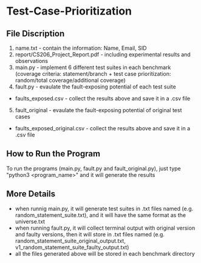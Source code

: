 # Test-Case-Prioritization

## File Discription
1. name.txt - contain the information: Name, Email, SID <br />
2. report/CS206_Project_Report.pdf - including experimental results and observations <br />
3. main.py - implement 6 different test suites in each benchmark  <br />
          (coverage criteria: statement/branch + test case prioritization: random/total coverage/additional coverage) <br />
4. fault.py - evaulate the fault-exposing potential of each test suite <br />
  - faults_exposed.csv - collect the results above and save it in a .csv file <br />
5. fault_original - evaulate the fault-exposing potential of original test cases <br />
  - faults_exposed_original.csv - collect the results above and save it in a .csv file <br />

## How to Run the Program
To run the programs (main.py, fault.py and fault_original.py), just type "python3 <program_name>" and it will generate the results <br />

## More Details
- when runnig main.py, it will generate test suites in .txt files named (e.g. random_statement_suite.txt), and it will have the same format as the universe.txt <br />
- when running fault.py, it will collect terminal output with original version and faulty versions, then it will store in .txt files named (e.g. random_statement_suite_original_output.txt,  v1_random_statement_suite_faulty_output.txt) <br />
- all the files generated above will be stored in each benchmark directory <br />

